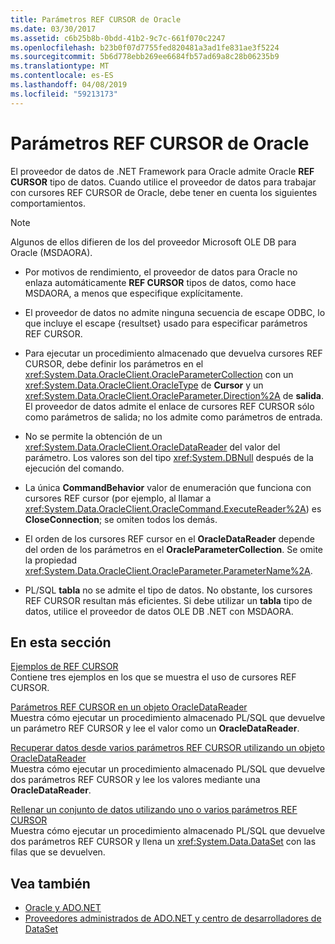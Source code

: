 ```yaml
---
title: Parámetros REF CURSOR de Oracle
ms.date: 03/30/2017
ms.assetid: c6b25b8b-0bdd-41b2-9c7c-661f070c2247
ms.openlocfilehash: b23b0f07d7755fed820481a3ad1fe831ae3f5224
ms.sourcegitcommit: 5b6d778ebb269ee6684fb57ad69a8c28b06235b9
ms.translationtype: MT
ms.contentlocale: es-ES
ms.lasthandoff: 04/08/2019
ms.locfileid: "59213173"
---
```

# <a name="oracle-ref-cursors"></a>Parámetros REF CURSOR de Oracle
El proveedor de datos de .NET Framework para Oracle admite Oracle **REF CURSOR** tipo de datos. Cuando utilice el proveedor de datos para trabajar con cursores REF CURSOR de Oracle, debe tener en cuenta los siguientes comportamientos.  
  
> [!NOTE]
>  Algunos de ellos difieren de los del proveedor Microsoft OLE DB para Oracle (MSDAORA).  
  
-   Por motivos de rendimiento, el proveedor de datos para Oracle no enlaza automáticamente **REF CURSOR** tipos de datos, como hace MSDAORA, a menos que especifique explícitamente.  
  
-   El proveedor de datos no admite ninguna secuencia de escape ODBC, lo que incluye el escape {resultset} usado para especificar parámetros REF CURSOR.  
  
-   Para ejecutar un procedimiento almacenado que devuelva cursores REF CURSOR, debe definir los parámetros en el <xref:System.Data.OracleClient.OracleParameterCollection> con un <xref:System.Data.OracleClient.OracleType> de **Cursor** y un <xref:System.Data.OracleClient.OracleParameter.Direction%2A> de **salida**. El proveedor de datos admite el enlace de cursores REF CURSOR sólo como parámetros de salida; no los admite como parámetros de entrada.  
  
-   No se permite la obtención de un <xref:System.Data.OracleClient.OracleDataReader> del valor del parámetro. Los valores son del tipo <xref:System.DBNull> después de la ejecución del comando.  
  
-   La única **CommandBehavior** valor de enumeración que funciona con cursores REF cursor (por ejemplo, al llamar a <xref:System.Data.OracleClient.OracleCommand.ExecuteReader%2A>) es **CloseConnection**; se omiten todos los demás.  
  
-   El orden de los cursores REF cursor en el **OracleDataReader** depende del orden de los parámetros en el **OracleParameterCollection**. Se omite la propiedad <xref:System.Data.OracleClient.OracleParameter.ParameterName%2A>.  
  
-   PL/SQL **tabla** no se admite el tipo de datos. No obstante, los cursores REF CURSOR resultan más eficientes. Si debe utilizar un **tabla** tipo de datos, utilice el proveedor de datos OLE DB .NET con MSDAORA.  
  
## <a name="in-this-section"></a>En esta sección  
 [Ejemplos de REF CURSOR](../../../../docs/framework/data/adonet/ref-cursor-examples.md)  
 Contiene tres ejemplos en los que se muestra el uso de cursores REF CURSOR.  
  
 [Parámetros REF CURSOR en un objeto OracleDataReader](../../../../docs/framework/data/adonet/ref-cursor-parameters-in-an-oracledatareader.md)  
 Muestra cómo ejecutar un procedimiento almacenado PL/SQL que devuelve un parámetro REF CURSOR y lee el valor como un **OracleDataReader**.  
  
 [Recuperar datos desde varios parámetros REF CURSOR utilizando un objeto OracleDataReader](../../../../docs/framework/data/adonet/retrieving-data-from-multiple-ref-cursors.md)  
 Muestra cómo ejecutar un procedimiento almacenado PL/SQL que devuelve dos parámetros REF CURSOR y lee los valores mediante una **OracleDataReader**.  
  
 [Rellenar un conjunto de datos utilizando uno o varios parámetros REF CURSOR](../../../../docs/framework/data/adonet/filling-a-dataset-using-one-or-more-ref-cursors.md)  
 Muestra cómo ejecutar un procedimiento almacenado PL/SQL que devuelve dos parámetros REF CURSOR y llena un <xref:System.Data.DataSet> con las filas que se devuelven.  
  
## <a name="see-also"></a>Vea también

- [Oracle y ADO.NET](../../../../docs/framework/data/adonet/oracle-and-adonet.md)
- [Proveedores administrados de ADO.NET y centro de desarrolladores de DataSet](https://go.microsoft.com/fwlink/?LinkId=217917)
